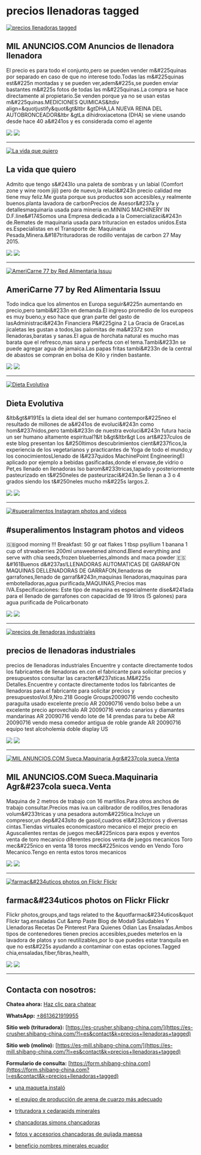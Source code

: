 # precios llenadoras tagged

<a href="https://swt.shibang-china.com/?l=es&img&k=precios+llenadoras+tagged" target="_blank">![precios llenadoras tagged](http://static.shibang-china.com/all-800x300/1201.jpg)</a>

## MIL ANUNCIOS.COM Anuncios de llenadora llenadora
El precio es para todo el conjunto,pero se pueden vender m&#225quinas por separado en caso de que no interese todo.Todas las m&#225quinas est&#225n montadas y se pueden ver,adem&#225s,se pueden enviar bastantes m&#225s fotos de todas las m&#225quinas.La compra se hace directamente al propietario.Se venden porque ya no se usan estas m&#225quinas.MEDICIONES QUIMICAS&ltdiv align=&quotjustify&quot&gt&ltbr &gtDHA,LA NUEVA REINA DEL AUTOBRONCEADOR&ltbr &gtLa dihidroxiacetona (DHA) se viene usando desde hace 40 a&#241os y es considerada como el agente


<a href="https://whatsapp.shibangsoft.com/WhatsApp.php" target="_blank" title="WhatsApp">![](http://static.shibang-china.com/icon/whatsapp.png)</a> <a href="https://swt.shibang-china.com/?l=es&icon&k=precios+llenadoras+tagged" target="_blank">![](http://static.shibang-china.com/icon/chat-es.png)</a>

---

<a href="https://swt.shibang-china.com/?l=es&img&k=precios+llenadoras+tagged" target="_blank">![La vida que quiero](http://static.shibang-china.com/all-800x300/266.jpg)</a>

## La vida que quiero
Admito que tengo s&#243lo una paleta de sombras y un labial (Comfort zone y wine room jiji) pero de nuevo,la relaci&#243n precio calidad me tiene muy feliz.Me gusta porque sus productos son accesibles,y realmente buenos.planta lavadora de carbonPrecios de Asesor&#237a y detallesmaquinaria usada para mineria en.MINING MACHINERY IN D.F.line&#174Somos una Empresa dedicada a la Comercializaci&#243n de.Remates de maquinaria usada para trituracion en estados unidos.Esta es.Especialistas en el Transporte de: Maquinaria Pesada,Minera.&#187trituradoras de rodillo ventajas de carbon 27 May 2015.


<a href="https://whatsapp.shibangsoft.com/WhatsApp.php" target="_blank" title="WhatsApp">![](http://static.shibang-china.com/icon/whatsapp.png)</a> <a href="https://swt.shibang-china.com/?l=es&icon&k=precios+llenadoras+tagged" target="_blank">![](http://static.shibang-china.com/icon/chat-es.png)</a>

---

<a href="https://swt.shibang-china.com/?l=es&img&k=precios+llenadoras+tagged" target="_blank">![AmeriCarne 77 by Red Alimentaria Issuu](http://static.shibang-china.com/all-800x300/690.jpg)</a>

## AmeriCarne 77 by Red Alimentaria Issuu
Todo indica que los alimentos en Europa seguir&#225n aumentando en precio,pero tambi&#233n en demanda.El ingreso promedio de los europeos es muy bueno,y eso hace que gran parte del gasto de lasAdministraci&#243n Financiera P&#225gina 2 La Gracia de GraceLas jicaletas les gustan a todos,las palomitas de ma&#237z son llenadoras,baratas y sanas.El agua de horchata natural es mucho mas barata que el refresco,mas sana y perfecta con el tema.Tambi&#233n se puede agregar agua de jamaica.Las papas fritas tambi&#233n de la central de abastos se compran en bolsa de Kilo y rinden bastante.


<a href="https://whatsapp.shibangsoft.com/WhatsApp.php" target="_blank" title="WhatsApp">![](http://static.shibang-china.com/icon/whatsapp.png)</a> <a href="https://swt.shibang-china.com/?l=es&icon&k=precios+llenadoras+tagged" target="_blank">![](http://static.shibang-china.com/icon/chat-es.png)</a>

---

<a href="https://swt.shibang-china.com/?l=es&img&k=precios+llenadoras+tagged" target="_blank">![Dieta Evolutiva](http://static.shibang-china.com/all-800x300/976.jpg)</a>

## Dieta Evolutiva
&ltb&gt&#191Es la dieta ideal del ser humano contempor&#225neo el resultado de millones de a&#241os de evoluci&#243n como hom&#237nidos,pero tambi&#233n de nuestra evoluci&#243n futura hacia un ser humano altamente espiritual?&lt b&gt&ltbr&gt Los art&#237culos de este blog presentan los &#250ltimos descubrimientos cient&#237ficos,la experiencia de los vegetarianos y practicantes de Yoga de todo el mundo,y los conocimientosLlenado de l&#237quidos MachinePoint EngineeringEl aplicado por ejemplo a bebidas gasificadas,donde el envase,de vidrio o Pet,es llenado en llenadoras Iso barom&#233tricas,tapado y posteriormente pasteurizado en t&#250neles de pasteurizaci&#243n.Se llenan a 3 o 4 grados siendo los t&#250neles mucho m&#225s largos.2.


<a href="https://whatsapp.shibangsoft.com/WhatsApp.php" target="_blank" title="WhatsApp">![](http://static.shibang-china.com/icon/whatsapp.png)</a> <a href="https://swt.shibang-china.com/?l=es&icon&k=precios+llenadoras+tagged" target="_blank">![](http://static.shibang-china.com/icon/chat-es.png)</a>

---

<a href="https://swt.shibang-china.com/?l=es&img&k=precios+llenadoras+tagged" target="_blank">![#superalimentos Instagram photos and videos](http://static.shibang-china.com/all-800x300/883.jpg)</a>

## #superalimentos Instagram photos and videos
🇬🇧good morning !!! Breakfast: 50 gr oat flakes 1 tbsp psyllium 1 banana 1 cup of strwaberries 200ml unsweetened almond.Blend everything and serve with chia seeds,frozen blueberries,almonds and maca powder 🇪🇸 &#161Buenos d&#237as!LLENADORAS AUTOMATICAS DE GARRAFON MAQUINAS DELLENADORAS DE GARRAFON,llenadoras de garrafones,llenado de garraf&#243n,maquinas llenadoras,maquinas para embotelladoras,agua purificada,MAQUINAS,Precios mas IVA.Especificaciones: Este tipo de maquina es especialmente dise&#241ada para el llenado de garrafones con capacidad de 19 litros (5 galones) para agua purificada de Policarbonato


<a href="https://whatsapp.shibangsoft.com/WhatsApp.php" target="_blank" title="WhatsApp">![](http://static.shibang-china.com/icon/whatsapp.png)</a> <a href="https://swt.shibang-china.com/?l=es&icon&k=precios+llenadoras+tagged" target="_blank">![](http://static.shibang-china.com/icon/chat-es.png)</a>

---

<a href="https://swt.shibang-china.com/?l=es&img&k=precios+llenadoras+tagged" target="_blank">![precios de llenadoras industriales](http://static.shibang-china.com/all-800x300/1155.jpg)</a>

## precios de llenadoras industriales
precios de llenadoras industriales Encuentre y contacte directamente todos los fabricantes de llenadoras en.con el fabricante para solicitar precios y presupuestos consultar las caracter&#237sticas.M&#225s Detalles.Encuentre y contacte directamente todos los fabricantes de llenadoras para.el fabricante para solicitar precios y presupuestosVol.9,Nro.218 Google Groups20090716 vendo cochesito paraguita usado excelente precio AR 20090716 vendo bolso bebe a un excelente precio aprovechalo AR 20090716 vendo canarios y diamantes mandarinas AR 20090716 vendo lote de 14 prendas para tu bebe AR 20090716 vendo mesa comedor antigua de roble grande AR 20090716 equipo test alcoholemia doble display US


<a href="https://whatsapp.shibangsoft.com/WhatsApp.php" target="_blank" title="WhatsApp">![](http://static.shibang-china.com/icon/whatsapp.png)</a> <a href="https://swt.shibang-china.com/?l=es&icon&k=precios+llenadoras+tagged" target="_blank">![](http://static.shibang-china.com/icon/chat-es.png)</a>

---

<a href="https://swt.shibang-china.com/?l=es&img&k=precios+llenadoras+tagged" target="_blank">![MIL ANUNCIOS.COM Sueca.Maquinaria Agr&#237cola sueca.Venta](http://static.shibang-china.com/all-800x300/1494.jpg)</a>

## MIL ANUNCIOS.COM Sueca.Maquinaria Agr&#237cola sueca.Venta
Maquina de 2 metros de trabajo con 16 martillos.Para otros anchos de trabajo consultar.Precios mas iva.un calibrador de rodillos,tres llenadoras volum&#233tricas y una pesadora autom&#225tica.Incluye un compresor,un dep&#243sito de gasoil,cuadros el&#233ctricos y diversas cintas.Tiendas virtuales economicastoro mecanico el mejor precio en Aguscalientes rentas de juegos mec&#225nicos para expos y eventos venta de toro mecanico diferentes precios venta de juegos mecanicos Toro mec&#225nico en venta 18 toros mec&#225nicos vendo en Vendo Toro Mecanico.Tengo en renta estos toros mecanicos


<a href="https://whatsapp.shibangsoft.com/WhatsApp.php" target="_blank" title="WhatsApp">![](http://static.shibang-china.com/icon/whatsapp.png)</a> <a href="https://swt.shibang-china.com/?l=es&icon&k=precios+llenadoras+tagged" target="_blank">![](http://static.shibang-china.com/icon/chat-es.png)</a>

---

<a href="https://swt.shibang-china.com/?l=es&img&k=precios+llenadoras+tagged" target="_blank">![farmac&#234uticos photos on Flickr Flickr](http://static.shibang-china.com/all-800x300/458.jpg)</a>

## farmac&#234uticos photos on Flickr Flickr
Flickr photos,groups,and tags related to the &quotfarmac&#234uticos&quot Flickr tag.ensaladas Cut &amp Paste Blog de Moda9 Saludables Y Llenadoras Recetas De Pinterest Para Quienes Odian Las Ensaladas.Ambos tipos de contenedores tienen precios accesibles,puedes meterlos en la lavadora de platos y son reutilizables,por lo que puedes estar tranquila en que no est&#225s ayudando a contaminar con estas opciones.Tagged chia,ensaladas,fiber,fibras,health,


<a href="https://whatsapp.shibangsoft.com/WhatsApp.php" target="_blank" title="WhatsApp">![](http://static.shibang-china.com/icon/whatsapp.png)</a> <a href="https://swt.shibang-china.com/?l=es&icon&k=precios+llenadoras+tagged" target="_blank">![](http://static.shibang-china.com/icon/chat-es.png)</a>

---
## Contacta con nosotros:

**Chatea ahora:** [Haz clic para chatear](https://swt.shibang-china.com?l=es&contact&k=precios+llenadoras+tagged)

**WhatsApp:**  [+8613621919955](https://whatsapp.shibangsoft.com/WhatsApp.php)

**Sitio web (trituradora):** [https://es-crusher.shibang-china.com/](https://es-crusher.shibang-china.com/?l=es&contact&k=precios+llenadoras+tagged)

**Sitio web (molino):** [https://es-mill.shibang-china.com/](https://es-mill.shibang-china.com/?l=es&contact&k=precios+llenadoras+tagged)

**Formulario de consulta:** [https://form.shibang-china.com](https://form.shibang-china.com?l=es&contact&k=precios+llenadoras+tagged)

* [una maqueta instaló](../74/una%20maqueta%20instal%C3%B3.md)

* [el equipo de producción de arena de cuarzo más adecuado](../72/el%20equipo%20de%20producci%C3%B3n%20de%20arena%20de%20cuarzo%20m%C3%A1s%20adecuado.md)

* [trituradora x cedarapids minerales](../66/trituradora%20x%20cedarapids%20minerales.md)

* [chancadoras simons chancadoras](../69/chancadoras%20simons%20chancadoras.md)

* [fotos y accesorios chancadoras de quijada maepsa](../67/fotos%20y%20accesorios%20chancadoras%20de%20quijada%20maepsa.md)

* [beneficio nombres minerales ecuador](../74/beneficio%20nombres%20minerales%20ecuador.md)